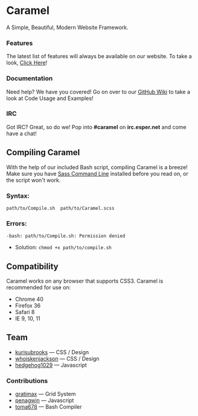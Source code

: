 # Caramel
A Simple, Beautiful, Modern Website Framework.

### Features
The latest list of features will always be available on our website. To take a look, [Click Here](http://caramel.ga/showcase.html)!

### Documentation
Need help? We have you covered! Go on over to our [GitHub Wiki](https://github.com/kurisubrooks/caramel/wiki) to take a look at Code Usage and Examples!

### IRC
Got IRC? Great, so do we! Pop into **#caramel** on **irc.esper.net** and come have a chat! 

## Compiling Caramel
With the help of our included Bash script, compiling Caramel is a breeze! Make sure you have [Sass Command Line](http://sass-lang.com/install) installed before you read on, or the script won't work.

### Syntax:

	path/to/Compile.sh  path/to/Caramel.scss
    
### Errors:

	-bash: path/to/Compile.sh: Permission denied
* Solution: `chmod +x path/to/compile.sh`

## Compatibility

Caramel works on any browser that supports CSS3. Caramel is recommended for use on:

* Chrome 40
* Firefox 36
* Safari 8
* IE 9, 10, 11

## Team

 * [kurisubrooks](http://github.com/kurisubrooks) — CSS / Design
 * [whoiskenjackson](http://github.com/whoiskenjackson) — CSS / Design
 * [hedgehog1029](http://github.com/hedgehog1029) — Javascript

### Contributions
 * [gratimax](http://github.com/gratimax) — Grid System
 * [penagwin](http://github.com/penagwin) — Javascript
 * [toma678](http://github.com/toma678) — Bash Compiler
